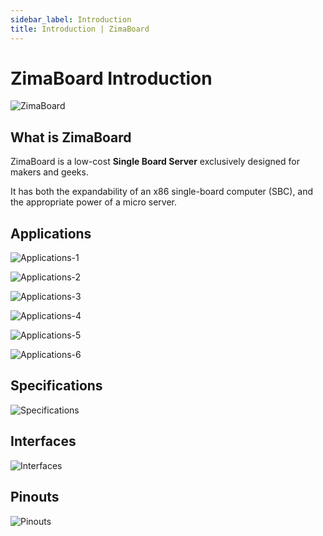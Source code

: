 ```yaml
---
sidebar_label: Introduction
title: Introduction | ZimaBoard
---
```


# ZimaBoard Introduction

<p><img
  src={require('./images/zimaboard.png').default}
  alt="ZimaBoard"
  style={{
    maxHeight: '500px',
    display: 'block',
    margin: 'auto'
    }}
/></p>


## What is ZimaBoard

ZimaBoard is a low-cost **Single Board Server** exclusively designed for makers and geeks.

It has both the expandability of an x86 single-board computer (SBC), and the appropriate power of a micro server.


## Applications

<p><img
  src={require('./images/applications-1.png').default}
  alt="Applications-1"
  style={{
    width: '80%',
    display: 'block',
    margin: 'auto'
    }}
/></p>

<p><img
  src={require('./images/applications-2.png').default}
  alt="Applications-2"
  style={{
    width: '80%',
    display: 'block',
    margin: 'auto'
    }}
/></p>

<p><img
  src={require('./images/applications-3.png').default}
  alt="Applications-3"
  style={{
    width: '80%',
    display: 'block',
    margin: 'auto'
    }}
/></p>

<p><img
  src={require('./images/applications-4.png').default}
  alt="Applications-4"
  style={{
    width: '80%',
    display: 'block',
    margin: 'auto'
    }}
/></p>

<p><img
  src={require('./images/applications-5.png').default}
  alt="Applications-5"
  style={{
    width: '80%',
    display: 'block',
    margin: 'auto'
    }}
/></p>

<p><img
  src={require('./images/applications-6.png').default}
  alt="Applications-6"
  style={{
    width: '80%',
    display: 'block',
    margin: 'auto'
    }}
/></p>


## Specifications

<p><img
  src={require('./images/specifications.png').default}
  alt="Specifications"
  style={{
    width: '80%',
    display: 'block',
    margin: 'auto'
    }}
/></p>


## Interfaces

<p><img
  src={require('./images/interfaces.png').default}
  alt="Interfaces"
  style={{
    width: '80%',
    display: 'block',
    margin: 'auto'
    }}
/></p>


## Pinouts

<p><img
  src={require('./images/pinouts.png').default}
  alt="Pinouts"
  style={{
    width: '80%',
    display: 'block',
    margin: 'auto'
    }}
/></p>
